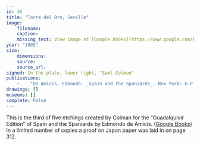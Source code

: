 ```yaml
---
id: 36
title: "Torre del Oro, Seville"
image:
    filename:
    caption: 
    missing_text: View image at [Google Books](https://www.google.com/books/edition/Spain_and_the_Spaniards/W98_AAAAYAAJ?hl=en&gbpv=1&pg=PA313&printsec=frontcover).
year: "1885"
size:
    dimensions: 
    source: 
    source_url: 
signed: In the plate, lower right, "Saml Colman"
publications:
    -    "De Amicis, Edmondo. _Spain and the Spaniards_. New York: G.P. Putnam's Sons, 1885."
drawings: []
museums: []
complete: False
---
```

This is the third of five etchings created by Colman for the “Guadalquivir Edition” of Spain and the Spaniards by Edmondo de Amicis. ([Google Books](https://www.google.com/books/edition/Spain_and_the_Spaniards/W98_AAAAYAAJ)) In a limited number of copies a proof on Japan paper was laid in on page 312.